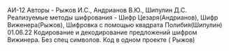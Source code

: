 АИ-12
Авторы - Рыжов И.С., Андрианов В.Ю., Шипулин Д.С.
Реализуемые методы шифрования - Шифр Цезаря(Андрианов), Шифр Виженера(Рыжов), Шифровка с помощью квадрата Полибия(Шипулин)
01.06.22 Кодирование и декодирование предложений шифром Вижинера. Без спец символов. Код в одном проекте ( Рыжов)
